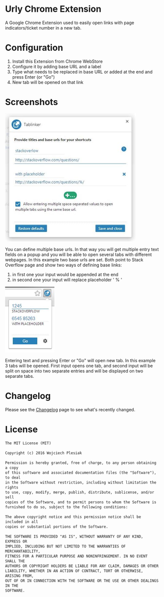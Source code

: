 # Urly Chrome Extension
A Google Chrome Extension used to easily open links with page indicators/ticket number in a new tab.

# Configuration
1. Install this Extension from Chrome WebStore
2. Configure it by adding base URL and a label
3. Type what needs to be replaced in base URL or added at the end and press Enter (or "Go")
4. New tab will be opened on that link

# Screenshots
![Options](screenshots/options.jpg)

You can define multiple base urls. In that way you will get multiple entry text fields on a popup and you will be able to open several tabs with different webpages. In this example two base urls are set. Both point to Stack Overflow page and show two ways of defining base links:
1. in first one your input would be appended at the end
2. in second one your input will replace placeholder ' % ' 

![Popup](screenshots/popup.jpg)

Entering text and pressing Enter or "Go" will open new tab. In this example 3 tabs will be opened. First input opens one tab, and second input will be split on space into two separate entries and will be displayed on two separate tabs.

# Changelog
Please see the [Changelog](https://github.com/wojciechplesiak/tablinker-chrome-extension/wiki/Changelog) page to see what's recently changed.

# License
```
The MIT License (MIT)

Copyright (c) 2016 Wojciech Plesiak

Permission is hereby granted, free of charge, to any person obtaining a copy
of this software and associated documentation files (the "Software"), to deal
in the Software without restriction, including without limitation the rights
to use, copy, modify, merge, publish, distribute, sublicense, and/or sell
copies of the Software, and to permit persons to whom the Software is
furnished to do so, subject to the following conditions:

The above copyright notice and this permission notice shall be included in all
copies or substantial portions of the Software.

THE SOFTWARE IS PROVIDED "AS IS", WITHOUT WARRANTY OF ANY KIND, EXPRESS OR
IMPLIED, INCLUDING BUT NOT LIMITED TO THE WARRANTIES OF MERCHANTABILITY,
FITNESS FOR A PARTICULAR PURPOSE AND NONINFRINGEMENT. IN NO EVENT SHALL THE
AUTHORS OR COPYRIGHT HOLDERS BE LIABLE FOR ANY CLAIM, DAMAGES OR OTHER
LIABILITY, WHETHER IN AN ACTION OF CONTRACT, TORT OR OTHERWISE, ARISING FROM,
OUT OF OR IN CONNECTION WITH THE SOFTWARE OR THE USE OR OTHER DEALINGS IN THE
SOFTWARE.
```

[here]: https://chrome.google.com/webstore